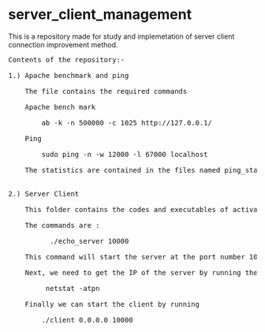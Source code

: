 # server_client_management
This is a repository made for study and implemetation of server client connection improvement method.<br/>
<pre>
Contents of the repository:-<br/>
1.) Apache benchmark and ping<br/>
    The file contains the required commands<br/>
    Apache bench mark<br/>
	    ab -k -n 500000 -c 1025 http://127.0.0.1/<br/>
    Ping<br/>
	    sudo ping -n -w 12000 -l 67000 localhost<br/>
    The statistics are contained in the files named ping_statistics and apache_statistics.<br/>
    
2.) Server Client<br/>
    This folder contains the codes and executables of activating chat-bot server and client server interaction.<br/>
    The commands are :<br/>
          ./echo_server 10000<br/>
    This command will start the server at the port number 10000<br/>
    Next, we need to get the IP of the server by running the command <br/>
         netstat -atpn<br/>
    Finally we can start the client by running <br/>
        ./client 0.0.0.0 10000<br/>
</pre>

